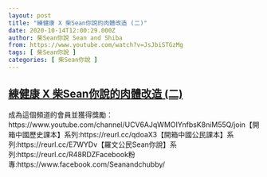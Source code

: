 ```yaml
---
layout: post
title: "練健康 X 柴Sean你說的肉體改造 (二)"
date: 2020-10-14T12:00:29.000Z
author: 柴Sean你說 Sean and Shiba
from: https://www.youtube.com/watch?v=JsJbiSTGzMg
tags: [ 柴Sean你說 ]
categories: [ 柴Sean你說 ]
---
```

<!--1602676829000-->
[練健康 X 柴Sean你說的肉體改造 (二)](https://www.youtube.com/watch?v=JsJbiSTGzMg)
------

<div>
成為這個頻道的會員並獲得獎勵：https://www.youtube.com/channel/UCV6AJqWMOIYnfbsK8niM55Q/join【開箱中國歷史課本】系列:https://reurl.cc/qdoaX3【開箱中國公民課本】系列:https://reurl.cc/E7WYDv【羅文公民Sean你說】系列:https://reurl.cc/R48RDZFacebook粉專:https://www.facebook.com/Seanandchubby/
</div>
